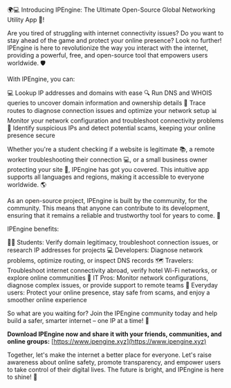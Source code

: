 🌍💻 Introducing IPEngine: The Ultimate Open-Source Global Networking Utility App 🚀!

Are you tired of struggling with internet connectivity issues? Do you want to stay ahead of the game and protect your online presence? Look no further! IPEngine is here to revolutionize the way you interact with the internet, providing a powerful, free, and open-source tool that empowers users worldwide. 🛡️

With IPEngine, you can:

💻 Lookup IP addresses and domains with ease
🔍 Run DNS and WHOIS queries to uncover domain information and ownership details
📍 Trace routes to diagnose connection issues and optimize your network setup
📊 Monitor your network configuration and troubleshoot connectivity problems
🚨 Identify suspicious IPs and detect potential scams, keeping your online presence secure

Whether you're a student checking if a website is legitimate 📚, a remote worker troubleshooting their connection 💻, or a small business owner protecting your site 🏢, IPEngine has got you covered. This intuitive app supports all languages and regions, making it accessible to everyone worldwide. 🌎

As an open-source project, IPEngine is built by the community, for the community. This means that anyone can contribute to its development, ensuring that it remains a reliable and trustworthy tool for years to come. 💪

IPEngine benefits:

👩‍🏫 Students: Verify domain legitimacy, troubleshoot connection issues, or research IP addresses for projects
💻 Developers: Diagnose network problems, optimize routing, or inspect DNS records
🗺️ Travelers: Troubleshoot internet connectivity abroad, verify hotel Wi-Fi networks, or explore online communities
🤝 IT Pros: Monitor network configurations, diagnose complex issues, or provide support to remote teams
🌟 Everyday users: Protect your online presence, stay safe from scams, and enjoy a smoother online experience

So what are you waiting for? Join the IPEngine community today and help build a safer, smarter internet – one IP at a time! 🚀

**Download IPEngine now and share it with your friends, communities, and online groups:** [https://www.ipengine.xyz](https://www.ipengine.xyz)

Together, let's make the internet a better place for everyone. Let's raise awareness about online safety, promote transparency, and empower users to take control of their digital lives. The future is bright, and IPEngine is here to shine! 💫